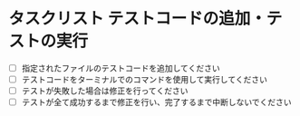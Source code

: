 # タスクリスト テストコードの追加・テストの実行

- [ ] 指定されたファイルのテストコードを追加してください
- [ ] テストコードをターミナルでのコマンドを使用して実行してください
- [ ] テストが失敗した場合は修正を行ってください
- [ ] テストが全て成功するまで修正を行い、完了するまで中断しないでください